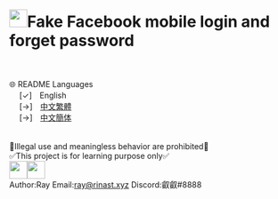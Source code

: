 # <img src="https://www.facebook.com/images/fb_icon_325x325.png" width=32>**Fake Facebook mobile login and forget password**
<br><br>
🌐 README Languages<br>
&emsp;&nbsp;[✓]　English<br>
&emsp;&nbsp;[→]　[中文繁體](md/tw.md)<br>
&emsp;&nbsp;[→]　[中文簡体](md/ch.md)
<br><br><br>
🚫Illegal use and meaningless behavior are prohibited🚫<br>
✅This project is for learning purpose only✅<br>
<img src="https://upload.wikimedia.org/wikipedia/commons/thumb/b/b0/Copyright.svg/180px-Copyright.svg.png" width=32><img src="https://cdn.discordapp.com/avatars/743991161189826592/2df3c32c0f5d5e0932bd0f0dd9b8f4ae.png" width=32>
<br>
Author:Ray  Email:ray@rinast.xyz  Discord:叡叡#8888
